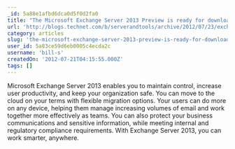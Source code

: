 ```yaml
---
_id: 5a88e1afbd6dca0d5f0d2fa0
title: "The Microsoft Exchange Server 2013 Preview is ready for download!"
url: 'http://blogs.technet.com/b/serverandtools/archive/2012/07/23/exchange-server-2013-preview-now-available-for-download.aspx'
category: articles
slug: 'the-microsoft-exchange-server-2013-preview-is-ready-for-download'
user_id: 5a83ce59d6eb0005c4ecda2c
username: 'bill-s'
createdOn: '2012-07-21T04:15:55.000Z'
tags: []
---
```


Microsoft Exchange Server 2013 enables you to maintain control, increase user productivity, and keep your organization safe. You can move to the cloud on your terms with flexible migration options. Your users can do more on any device, helping them manage increasing volumes of email and work together more effectively as teams. You can also protect your business communications and sensitive information, while meeting internal and regulatory compliance requirements. With Exchange Server 2013, you can work smarter, anywhere.
